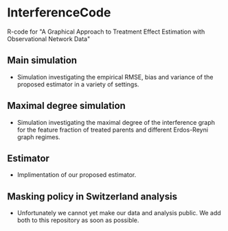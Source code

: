 # InterferenceCode

R-code for "A Graphical Approach to Treatment Effect Estimation with Observational Network Data"

## Main simulation

- Simulation investigating the empirical RMSE, bias and variance of the proposed estimator in a variety of settings.

## Maximal degree simulation

- Simulation investigating the maximal degree of the interference graph for the feature fraction of treated parents and different Erdos-Reyni graph regimes.

## Estimator

- Implimentation of our proposed estimator.

## Masking policy in Switzerland analysis

- Unfortunately we cannot yet make our data and analysis public. We add both to this repository as soon as possible.
